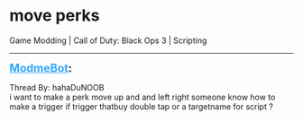 # move perks
Game Modding | Call of Duty: Black Ops 3 | Scripting

---
<strong style="font-size: 1.4em;"><span style="text-decoration: underline;text-decoration-color: #34a7f9;"><span style="color:#34a7f9;">ModmeBot</span></span>:</strong>

<p>Thread By: hahaDuNOOB<br />i want to make a perk move up and and left right someone know how to make a trigger if trigger thatbuy double tap or a targetname for script ?</p>
